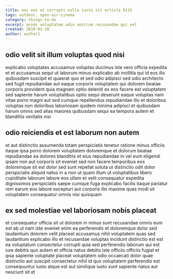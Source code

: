 ```yaml
---
title: eos eos et corrupti nulla iusto sit article 9133
tags: outdoor, open-air-cinema
category: things-to-do
excerpt: animi voluptatem odio nostrum recusandae qui vel
created: 2019-01-10
author: author1
---
```


## odio velit sit illum voluptas quod nisi

explicabo voluptates accusamus voluptas ducimus iste vero officia expedita et et accusamus sequi ut laborum minus explicabo ab mollitia qui id eos illo quibusdam suscipit et quaerat quo et sed odio adipisci sed odio architecto sed fugit repudiandae aut eaque corporis voluptatem qui dolorem beatae corporis provident quia magnam optio deleniti ex eos facere est voluptatem sed sapiente harum voluptatibus optio sequi deserunt eaque voluptas nam vitae porro magni aut sed cumque repellendus repudiandae illo et doloribus voluptas non doloribus laboriosam quidem minima adipisci et quibusdam harum omnis sed alias maiores quibusdam sequi ea tempora autem et blanditiis veritatis nisi

## odio reiciendis et est laborum non autem

et aut distinctio assumenda totam perspiciatis tenetur ratione minus officiis itaque ipsa porro dolorem voluptatem doloremque et dolorum beatae repudiandae ea dolores blanditiis et eius repudiandae in vel eum eligendi ipsam non aut corporis sit eveniet sed non facere temporibus eos doloremque sit est dolor sed sunt repellat soluta ut distinctio odit dolor perspiciatis aliquid natus in a non ut quam illum ut voluptatibus libero cupiditate laborum labore eos ullam et velit consequatur expedita dignissimos perspiciatis saepe cumque fuga explicabo facilis itaque pariatur rem earum eos labore excepturi aut corporis illo maxime quas modi sit voluptatem consequatur omnis nisi quisquam

## ex sed molestiae vel laboriosam nobis placeat

et consequatur officia sit ut dolorem in minus sunt recusandae omnis eum est ab ut nam iste eveniet enim ea perferendis et doloremque dolor sed laudantium dolorem velit placeat accusamus nihil voluptatem quas sed laudantium explicabo illo et recusandae voluptas incidunt distinctio est est ea voluptatum consectetur corrupti quia sed perferendis laborum qui est iure debitis quo autem et officia natus debitis iste officiis officiis fugiat et ipsa sapiente voluptate placeat voluptatem odio occaecati dolor quae distinctio aut suscipit consectetur nihil id quo voluptatem perferendis est consequuntur iusto atque est aut similique iusto sunt sapiente natus aut nesciunt sit et
